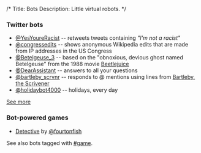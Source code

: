 /*
Title: Bots
Description: Little virtual robots.
*/

### Twitter bots

- [@YesYoureRacist](twitterbots/YesYoureRacist) -- retweets tweets containing _"I'm not a racist"_
- [@congressedits](twitterbots/congressedits) -- shows anonymous Wikipedia edits that are made from IP addresses in the US Congress
- [@Betelgeuse_3](twitterbots/Betelgeuse_3) -- based on the "obnoxious, devious ghost named Betelgeuse" from the 1988 movie [Beetlejuice](https://en.wikipedia.org/wiki/Beetlejuice)
- [@DearAssistant](twitterbots/DearAssistant) -- answers to all your questions
- [@bartleby_scrvnr](twitterbots/bartleby_scrvnr) -- responds to @ mentions using lines from [Bartleby, the Scrivener](https://en.wikipedia.org/wiki/Bartleby,_the_Scrivener)
- [@holidaybot4000](twitterbots/holidaybot4000) -- holidays, every day

[See more](/tag/twitterbot)

### Bot-powered games
- [Detective](http://fourtonfish.com/detective/) by [@fourtonfish](https://twitter.com/fourtonfish)

See also bots tagged with [#game](/tag/game).